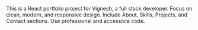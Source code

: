 <!-- Use this file to provide workspace-specific custom instructions to Copilot. For more details, visit https://code.visualstudio.com/docs/copilot/copilot-customization#_use-a-githubcopilotinstructionsmd-file -->

This is a React portfolio project for Vignesh, a full stack developer. Focus on clean, modern, and responsive design. Include About, Skills, Projects, and Contact sections. Use professional and accessible code.
